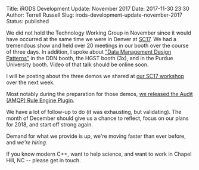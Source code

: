 Title: iRODS Development Update: November 2017
Date: 2017-11-30 23:30
Author: Terrell Russell
Slug: irods-development-update-november-2017
Status: published


We did not hold the Technology Working Group in November since it would have occurred at the same time we were in Denver at [SC17](https://sc17.supercomputing.org/).  We had a tremendous show and held over 20 meetings in our booth over the course of three days.  In addition, I spoke about ["Data Management Design Patterns"](http://slides.com/irods/sc17-data-management-design-patterns#/) in the DDN booth, the HGST booth (3x), and in the Purdue University booth.  Video of that talk should be online soon.

I will be posting about the three demos we shared at [our SC17 workshop]({filename}/pages/sc17.html) over the next week.

Most notably during the preparation for those demos, [we released the Audit (AMQP) Rule Engine Plugin]({filename}/posts/initial-irods-audit-amqp-rule-engine-plugin-is-released.md).

We have a lot of follow-up to do (it was exhausting, but validating).  The month of December should give us a chance to reflect, focus on our plans for 2018, and start off strong again.

Demand for what we provide is up, we're moving faster than ever before, and *we're hiring*.

If you know modern C++, want to help science, and want to work in Chapel Hill, NC -- please get in touch.